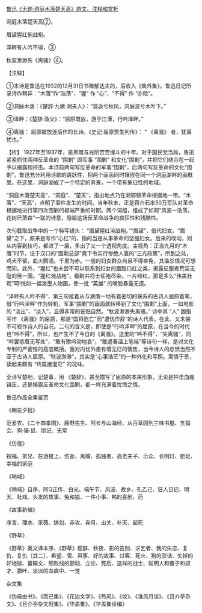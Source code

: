 [鲁迅《无题·洞庭木落楚天高》原文、注释和赏析](https://www.vrrw.net/wx/9327.html)

洞庭木落楚天高②，

眉黛猩红惋战袍。

泽畔有人吟不得，③

秋波渺渺失《离骚》④。

【注释】

①本诗是鲁迅在1932的12月31日书赠郁达夫的，后收入《集外集》。鲁迅日记所录诗作稍异：“木落”作“浩荡”、“猩” 作 “心”、“不得” 作 “亦险”。

②洞庭木落：《楚辞·九歌·湘夫人》：“袅袅兮秋风，洞庭波兮木叶下。”

③泽畔：《楚辞·渔父》：“屈原既放，游于江潭，行吟泽畔。”

④离骚： 屈原被放逐后作的长诗。《史记·屈原贾生列传》： “ 《离骚》 者，犹离忧也。”



【析】 1927年至1937年，是黑暗与光明苦苦缠斗的十年。对于国民党当局，鲁迅紧紧抓住两种反革命的 “围剿” 即军事 “围剿” 和文化“围剿”，并把它们结合在一起予以揭露和抨击。本诗前两句写反革命的军事“围剿”，后两句写反革命的文化“围剿”。鲁迅充分利用诗歌的跳跃性，把两个画面同时镶嵌在同一个洞庭湖畔的画框里。在这里，洞庭湖成了一个特定的背景，一个带有象征性的地域。

“洞庭木落楚天高”，“洞庭”、“楚天”，指出地点乃在湘鄂赣革命根据地一带。“木落”、“天高”，点明了事件发生的时间。当年秋末，正是蒋介石率50万军队对革命根据地进行第四次围剿的极端严重的时期。两个词组，组成了如同“风波一浩荡，花树已萧森”一联的诗意，隐喻这场反革命战争的疯狂性和残酷性。

次句截取战争中的一个特写镜头： “眉黛猩红涴战袍。”“眉黛”，借代妇女。“眉黛”之下，原来是写作“心红”的，指的当是从事革命的坚强妇女。后来的改动，则从内容到技巧，都进了一层，多出了又一个透视角度。主视角：正当九月的“木落”时节，设于汉口的“围剿总部”竟下令实行惨绝人寰的“三光政策”，所到之处，鸡犬不留，血火腾涌，千里为赤。一般的妇女群众尚且不得幸免，其滥杀情况可想而知。此外，“猩红”也未尝不可以联系到妇女的胭脂口红之类，揭露征服者荒淫无耻的另一面。“猩红涴战袍”，看剿共将士征袍尽染，一片绯红，那是多么“伟美壮观”呵!恍如一幅泼墨人物画，使一批 “英雄” 的嘴脸暴露无遗。

“泽畔有人吟不得”，第三句接着从与湖南一地有着密切的联系的古诗人屈原着笔，借“行吟泽畔”作为转机，军事“围剿”的画面就转移到了文化“围剿”上面，一如电影的 “淡出”、“淡入”，显得非常的妥贴自然。“秋波渺渺失离骚。” 诗中其 “人” 固指写作 《离骚》的屈原，那是“国将危亡”而“遭忧作辞”的诗人代表，在此，又未尝不可视作诗人的自况。二句的含义是，即使是“行吟泽畔”的屈原，在当今的时代也“吟不得”，所以，也产生不了今日的《离骚》。这里的“吟不得”，“失离骚”，同 “吟罢低眉无写处”，“敢有歌吟动地哀”，“敢遣春温上笔端”等诗句一样，是对文化专制的严密性的高度概括。面对内忧外患有增无已的情势，当今诗人的悲愤当然不亚于古诗人屈原。“秋波渺渺”，其实是“心事浩茫”的一种外化和写照。寓情于景，读起来颇有 “终篇接混茫” 的况味。

全诗写楚地，记楚事，用 《楚辞》，甚至描写了屈原的本来形象，无论是抨击血腥镇压，还是揭露反革命文化围剿，都一样充满着忧愤之情。

鲁迅作品全集鉴赏

《朝花夕拾》

范爱农、《二十四孝图》、藤野先生、阿长与山海经、从百草园到三味书屋、五猖会、狗·猫·鼠、琐记、无常

《仿徨》

祝福、弟兄、在酒楼上、伤逝、离婚、孤独者、高老夫子、示众、长明灯、肥皂、幸福的家庭

《呐喊》

《呐喊》自序、阿Q正传、白光、端午节、风波、故乡、孔乙己、狂人日记、明天、社戏、头发的故事、兔和猫、一件小事、鸭的喜剧、药

《故事新编》

序言、理水、采薇、铸剑、非攻、奔月、出关、补天、起死

《野草》

《野草》英文译本序、《野草》题辞、秋夜、影的告别、求乞者、我的失恋、复仇、复仇〔其二〕、希望、雪、风筝、好的故事、过客、死火、狗的驳诘、失掉的好地狱、墓碣文、颓败线的颤动、立论、死后、这样的战士、聪明人和傻子和奴才、腊叶、淡淡的血痕中、一觉

杂文集

《伪自由书》、《而己集》、《花边文学》、《热风》、《坟》、《准风月谈》、《且介亭杂文》、《且介亭杂文附集》、《华盖集》、《华盖集续编》

